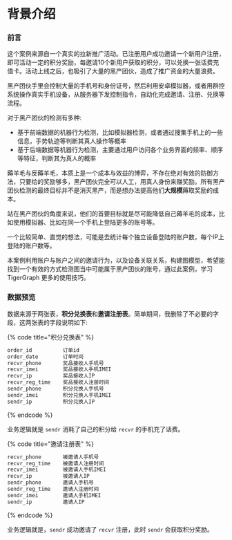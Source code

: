 # 背景介绍

### 前言

这个案例来源自一个真实的拉新推广活动。已注册用户成功邀请一个新用户注册，即可活动一定的积分奖励，每邀请10个新用户获取的积分，可以兑换一张话费充值卡。活动上线之后，也吸引了大量的黑产团伙，造成了推广资金的大量浪费。

黑产团伙手里会控制大量的手机号和身份证号，然后利用安卓模拟器，或者用群控系统操作真实手机设备，从服务器下发控制指令，自动化完成邀请、注册、兑换等流程。

对于黑产团伙的检测有多种:

* 基于前端数据的机器行为检测，比如模拟器检测，或者通过搜集手机上的一些信息，手势轨迹等判断其真人操作等概率
* 基于后端数据等机器行为检测，主要通过用户访问各个业务界面的频率、顺序等特征，判断其为真人的概率

薅羊毛与反薅羊毛，本质上是一个成本与效益的博弈，不存在绝对有效的防御方法，只要给的奖励够多，黑产团伙完全可以人工，用真人身份来赚奖励。所有黑产团伙检测的最终目标并不是消灭黑产，而是想办法提高他们**大规模**薅取奖励的成本。

站在黑产团伙的角度来说，他们的首要目标就是尽可能降低自己薅羊毛的成本，比如使用模拟器、比如在同一个手机上登陆更多的账号等。

一个比较简单、直觉的想法，可能是去统计每个独立设备登陆的账户数，每个IP上登陆的账户数等。

本案例利用账户与账户之间的邀请行为，以及设备关联关系，构建图模型，希望能找到一个有效的方式检测图当中可能属于黑产团伙的账号，通过此案例，学习 TigerGraph 更多的使用技巧。

### 数据预览

数据来源于两张表，**积分兑换表**和**邀请注册表**。简单期间，我删除了不必要的字段，这两张表的字段说明如下:

{% code title="积分兑换表" %}
```bash
order_id          订单id
order_date        订单时间
recvr_phone       奖品接收人手机号
recvr_imei        奖品接收人手机IMEI
recvr_ip          奖品接收人IP
recvr_reg_time    奖品接收人注册时间
sendr_phone       积分兑换人手机号
sendr_imei        积分兑换人手机IMEI
sendr_ip          积分兑换人IP
```
{% endcode %}

业务逻辑就是 `sendr` 消耗了自己的积分给 `recvr` 的手机充了话费。

{% code title="邀请注册表" %}
```bash
recvr_phone       被邀请人手机号
recvr_reg_time    被邀请人注册时间
recvr_imei        被邀请人手机IMEI
recvr_ip          被邀请人IP
sendr_phone       邀请人手机号
sendr_reg_time    邀请人注册时间
sendr_imei        邀请人手机IMEI
sendr_ip          邀请人IP
```
{% endcode %}

业务逻辑就是，`sendr` 成功邀请了 `recvr` 注册，此时 `sendr` 会获取积分奖励。



